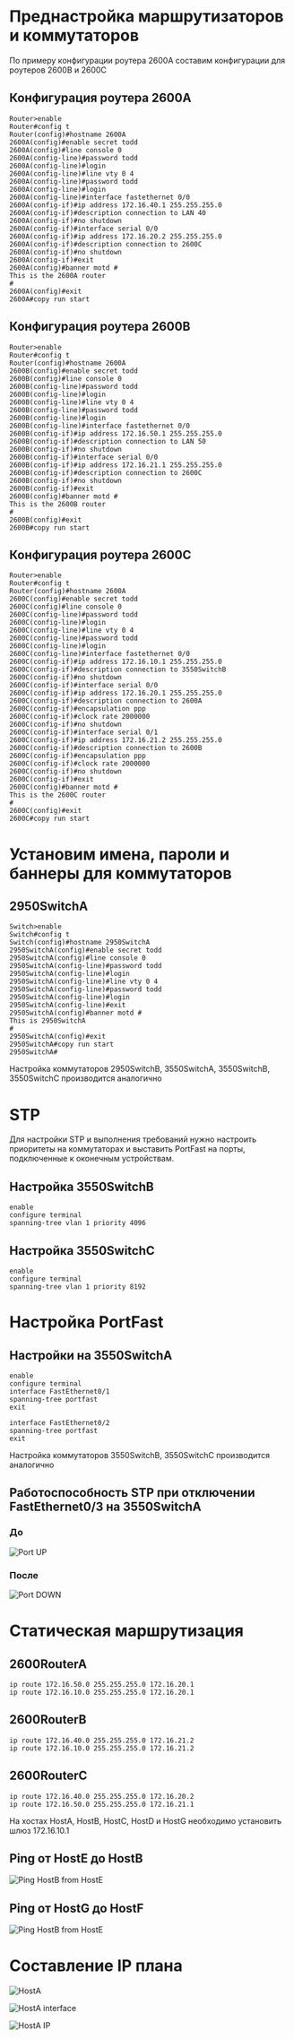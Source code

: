 # Преднастройка маршрутизаторов и коммутаторов
По примеру конфигурации роутера 2600A составим конфигурации для роутеров 2600B и 2600C
## Конфигурация роутера 2600A
```
Router>enable
Router#config t
Router(config)#hostname 2600A
2600A(config)#enable secret todd
2600A(config)#line console 0
2600A(config-line)#password todd
2600A(config-line)#login
2600A(config-line)#line vty 0 4
2600A(config-line)#password todd
2600A(config-line)#login
2600A(config-line)#interface fastethernet 0/0
2600A(config-if)#ip address 172.16.40.1 255.255.255.0
2600A(config-if)#description connection to LAN 40
2600A(config-if)#no shutdown
2600A(config-if)#interface serial 0/0
2600A(config-if)#ip address 172.16.20.2 255.255.255.0
2600A(config-if)#description connection to 2600C
2600A(config-if)#no shutdown
2600A(config-if)#exit
2600A(config)#banner motd #
This is the 2600A router
#
2600A(config)#exit
2600A#copy run start
```
## Конфигурация роутера 2600B
```
Router>enable
Router#config t
Router(config)#hostname 2600A
2600B(config)#enable secret todd
2600B(config)#line console 0
2600B(config-line)#password todd
2600B(config-line)#login
2600B(config-line)#line vty 0 4
2600B(config-line)#password todd
2600B(config-line)#login
2600B(config-line)#interface fastethernet 0/0
2600B(config-if)#ip address 172.16.50.1 255.255.255.0
2600B(config-if)#description connection to LAN 50
2600B(config-if)#no shutdown
2600B(config-if)#interface serial 0/0
2600B(config-if)#ip address 172.16.21.1 255.255.255.0
2600B(config-if)#description connection to 2600C
2600B(config-if)#no shutdown
2600B(config-if)#exit
2600B(config)#banner motd #
This is the 2600B router
#
2600B(config)#exit
2600B#copy run start
```
## Конфигурация роутера 2600C
```
Router>enable
Router#config t
Router(config)#hostname 2600A
2600C(config)#enable secret todd
2600C(config)#line console 0
2600C(config-line)#password todd
2600C(config-line)#login
2600C(config-line)#line vty 0 4
2600C(config-line)#password todd
2600C(config-line)#login
2600C(config-line)#interface fastethernet 0/0
2600C(config-if)#ip address 172.16.10.1 255.255.255.0
2600C(config-if)#description connection to 3550SwitchB
2600C(config-if)#no shutdown
2600C(config-if)#interface serial 0/0
2600C(config-if)#ip address 172.16.20.1 255.255.255.0
2600C(config-if)#description connection to 2600A
2600C(config-if)#encapsulation ppp
2600C(config-if)#clock rate 2000000
2600C(config-if)#no shutdown
2600C(config-if)#interface serial 0/1
2600C(config-if)#ip address 172.16.21.2 255.255.255.0
2600C(config-if)#description connection to 2600B
2600C(config-if)#encapsulation ppp
2600C(config-if)#clock rate 2000000
2600C(config-if)#no shutdown
2600C(config-if)#exit
2600C(config)#banner motd #
This is the 2600C router
#
2600C(config)#exit
2600C#copy run start
```
# Установим имена, пароли и баннеры для коммутаторов
## 2950SwitchA
```
Switch>enable
Switch#config t
Switch(config)#hostname 2950SwitchA
2950SwitchA(config)#enable secret todd
2950SwitchA(config)#line console 0
2950SwitchA(config-line)#password todd
2950SwitchA(config-line)#login
2950SwitchA(config-line)#line vty 0 4
2950SwitchA(config-line)#password todd
2950SwitchA(config-line)#login
2950SwitchA(config-line)#exit
2950SwitchA(config)#banner motd #
This is 2950SwitchA
#
2950SwitchA(config)#exit
2950SwitchA#copy run start
2950SwitchA#
```

Настройка коммутаторов 2950SwitchB, 3550SwitchA, 3550SwitchB, 3550SwitchC производится аналогично
# STP
Для настройки STP и выполнения требований нужно настроить приоритеты на коммутаторах и выставить PortFast на порты, подключенные к оконечным устройствам.
## Настройка 3550SwitchB
```
enable
configure terminal
spanning-tree vlan 1 priority 4096
```
## Настройка 3550SwitchC
```
enable
configure terminal
spanning-tree vlan 1 priority 8192
```
# Настройка PortFast
## Настройки на 3550SwitchA
```
enable
configure terminal
interface FastEthernet0/1
spanning-tree portfast
exit

interface FastEthernet0/2
spanning-tree portfast
exit
```

Настройка коммутаторов 3550SwitchB, 3550SwitchC производится аналогично

## Работоспособность STP при отключении FastEthernet0/3 на 3550SwitchA
### До
![Port UP](https://github.com/Proign/PT-STP-Static-Routes-Netbox/blob/main/screenshots/STP-1.PNG)

### После
![Port DOWN](https://github.com/Proign/PT-STP-Static-Routes-Netbox/blob/main/screenshots/STP-2-shutdown.PNG)

# Статическая маршрутизация
## 2600RouterA
```
ip route 172.16.50.0 255.255.255.0 172.16.20.1 
ip route 172.16.10.0 255.255.255.0 172.16.20.1 
```
## 2600RouterB
```
ip route 172.16.40.0 255.255.255.0 172.16.21.2 
ip route 172.16.10.0 255.255.255.0 172.16.21.2 
```
## 2600RouterC
```
ip route 172.16.40.0 255.255.255.0 172.16.20.2 
ip route 172.16.50.0 255.255.255.0 172.16.21.1 
```

На хостах HostA, HostB, HostC, HostD и HostG необходимо установить шлюз 172.16.10.1

## Ping от HostE до HostB
![Ping HostB from HostE](https://github.com/Proign/PT-STP-Static-Routes-Netbox/blob/main/screenshots/HostE2HostB.PNG)

## Ping от HostG до HostF
![Ping HostB from HostE](https://github.com/Proign/PT-STP-Static-Routes-Netbox/blob/main/screenshots/HostE2HostB.PNG)

# Составление IP плана
![HostA](https://github.com/Proign/PT-STP-Static-Routes-Netbox/blob/main/screenshots/Netbox-1.PNG)

![HostA interface](https://github.com/Proign/PT-STP-Static-Routes-Netbox/blob/main/screenshots/Netbox-2.PNG)

![HostA IP](https://github.com/Proign/PT-STP-Static-Routes-Netbox/blob/main/screenshots/Netbox-3.PNG)
